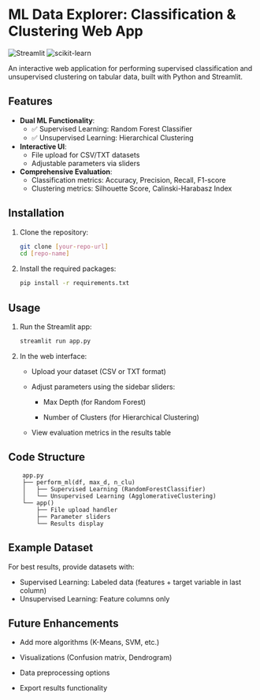 # ML Data Explorer: Classification & Clustering Web App

![Streamlit](https://img.shields.io/badge/Streamlit-FF4B4B?style=for-the-badge&logo=Streamlit&logoColor=white)
![scikit-learn](https://img.shields.io/badge/scikit--learn-%23F7931E.svg?style=for-the-badge&logo=scikit-learn&logoColor=white)

An interactive web application for performing supervised classification and unsupervised clustering on tabular data, built with Python and Streamlit.

## Features

- **Dual ML Functionality**:
  - ✅ Supervised Learning: Random Forest Classifier
  - ✅ Unsupervised Learning: Hierarchical Clustering
- **Interactive UI**:
  - File upload for CSV/TXT datasets
  - Adjustable parameters via sliders
- **Comprehensive Evaluation**:
  - Classification metrics: Accuracy, Precision, Recall, F1-score
  - Clustering metrics: Silhouette Score, Calinski-Harabasz Index

## Installation

1. Clone the repository:
   ```bash
   git clone [your-repo-url]
   cd [repo-name]
   ```
2. Install the required packages:
   ```bash
   pip install -r requirements.txt
   ```

## Usage

1. Run the Streamlit app:
   ```bash
   streamlit run app.py
   ```
2. In the web interface:

    - Upload your dataset (CSV or TXT format)

    - Adjust parameters using the sidebar sliders:

        - Max Depth (for Random Forest)

        - Number of Clusters (for Hierarchical Clustering)

    - View evaluation metrics in the results table

## Code Structure
```plaintext
    app.py
    ├── perform_ml(df, max_d, n_clu)
    │   ├── Supervised Learning (RandomForestClassifier)
    │   └── Unsupervised Learning (AgglomerativeClustering)
    └── app()
        ├── File upload handler
        ├── Parameter sliders
        └── Results display
```

## Example Dataset

For best results, provide datasets with:
- Supervised Learning: Labeled data (features + target variable in last column)
- Unsupervised Learning: Feature columns only

## Future Enhancements

- Add more algorithms (K-Means, SVM, etc.)

- Visualizations (Confusion matrix, Dendrogram)

- Data preprocessing options

- Export results functionality
